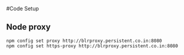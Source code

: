 #Code Setup

## Node proxy 
```
npm config set proxy http://blrproxy.persistent.co.in:8080
npm config set https-proxy http://blrproxy.persistent.co.in:8080
```
